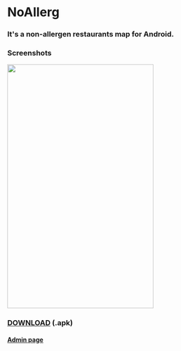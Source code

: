 # NoAllerg

### It's a non-allergen restaurants map for Android.

### Screenshots
<img src="https://imgur.com/M1QlZ0T.png" width="333" height="556"/>

### <a href="https://github.com/perezjquim/NoAllerg/raw/master/noallerg.apk" >DOWNLOAD</a> (.apk)

#### <a href="http://noallerg.x10host.com/admin.php">Admin page</a>